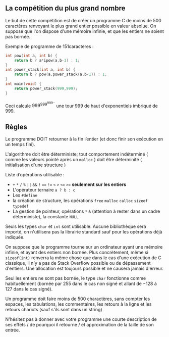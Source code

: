 ## La compétition du plus grand nombre

Le but de cette compétition est de créer un programme C de moins de 500 caractères renvoyant le plus grand entier possible en valeur absolue. On suppose que l'on dispose d'une mémoire infinie, et que les entiers ne soient pas bornée.

Exemple de programme de 151caractères :
```c
int pow(int a, int b) {
	return b ? a*ipow(a,b-1) : 1;
}
int power_stack(int a, int b) {
	return b ? pow(a,power_stack(a,b-1)) : 1;
}
int main(void) {
	return power_stack(999,999);
}
```
Ceci calcule $999^{999^{999^{...}}}$ une tour 999 de haut d'exponentiels imbriqué de $999$.

## Règles 
Le programme DOIT retourner à la fin l’entier (et donc finir son exécution en un temps fini).

L'algorithme doit être déterministe; tout comportement indéterminé ( comme les valeurs pointé après un `malloc` ) doit être déterminité ( initialisation d'une structure )

Liste d’opérations utilisable : 
 - `+` `*` `/` `%` `||` `&&` `!` `==` `!=` `<` `>` `<=` `>=` **seulement sur les entiers**
 - L'opérateur ternaire `a ? b : c`
 - Les `#define`
 - la création de structure, les opérations `free` `malloc` `calloc` `sizeof` `typedef`
 - La gestion de pointeur, opérations `*` `&` (attention à rester dans un cadre déterministe), la constante `NULL`
 
Seuls les types `char` et `int` sont utilisable.
Aucune bibliothèque sera importé, on n'utilisera pas la librairie standard sauf pour les opérations déjà indiquée.

On suppose que le programme tourne sur un ordinateur ayant une mémoire infinie, et ayant des entiers non bornée. Plus concrètement, même si `sizeof(int)` renverra la même chose que dans le cas d'une exécution de C classique, il n'y a pas de Stack Overflow possible ou de dépassement d'entiers. Une allocation est toujours possible et ne causera jamais d'erreur.

Seul les entiers ne sont pas bornée, le type `char` fonctionne comme habituellement (bornée par $255$ dans le cas non signé et allant de $-128$ à $127$ dans le cas signé).

Un programme doit faire moins de 500 charactères, sans compter les espaces, les tabulations, les commentaires, les retours à la ligne et les retours chariots (sauf s'ils sont dans un string)

N'hésitez pas à donner avec votre programme une courte description de ses effets / de pourquoi il retourne / et approximation de la taille de son entrée.
<!--stackedit_data:
eyJoaXN0b3J5IjpbNzg2MDI2ODQ3LC01OTA3MzU3NDMsMTU4MT
EwNzIyN119
-->